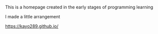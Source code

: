 
This is a homepage created in the early stages of programming learning

I made a little arrangement

 https://kayo289.github.io/
